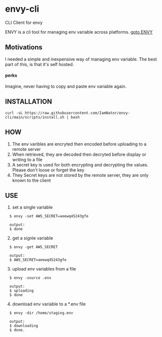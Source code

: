 # envy-cli

CLI Client for envy


ENVY is a cli tool for managing env variable across platforms.
[goto ENVY](https://github.com/IamNator/envy-download)

## Motivations
I needed a simple and inexpensive way of managing env variable. The best part of this, is that it's self hosted.

#### perks
Imagine, never having to copy and paste env variable again.



## INSTALLATION
```
curl -sL https://raw.githubusercontent.com/IamNator/envy-cli/main/scripts/install.sh | bash
```

## HOW

1. The env varibles are encryted then encoded before uploading to a remote server
2. When retrieved, they are decoded then decryted before display or writing to a file
3. A secret key is used for both encrypting and decrypting the values. Please don't loose or forget the key
4. They Secret keys are not stored by the remote server, they are only known to the client


## USE


1. set a single variable
```
  $ envy -set AWS_SECRET=aeewq45243gfe
  
  output: 
  $ done
```

2. get a signle variable
```
  $ envy -get AWS_SECRET
  
  output:
  $ AWS_SECRET=aeewq45243gfe
```

3. upload env variables from a file
```
  $ envy -source .env 
  
  output:
  $ uploading
  $ done
```

4. download env variable to a *.env file
```
  $ envy -dir /home/staging.env
  
  output:
  $ downloading
  $ done.
```
